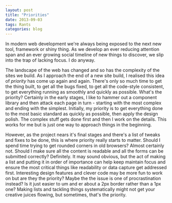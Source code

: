 ```yaml
---
layout: post
title: "Priorities"
date: 2013-09-03
tags: Rants
categories: blog
---
```

In modern web development we're always being exposed to the next new tool, framework or shiny thing. As we develop an ever reducing attention span and an ever growing social timeline of new things to discover, we slip into the trap of lacking focus. I do anyway.

The landscape of the web has changed and so has the complexity of the sites we build. As I approach the end of a new site build, I realised this idea of *priority* has come up again and again. There's only so much time to get the thing built, to get all the bugs fixed, to get all the code-style consistent, to get everything running as smoothly and quickly as possible. What's the priority? Certainly in the early stages, I like to hammer out a component library and then attack each page in turn - starting with the most complex and ending with the simplest. Initially, my priority is to get everything done to the most basic standard as quickly as possible, then apply the design polish. The complex stuff gets done first and then I work on the details. This works for me but is just one way to approach things in the beginning.

However, as the project nears it's final stages and there's a list of tweaks and fixes to be done, this is where priority really starts to matter. Should I spend time trying to get rounded corners in old browsers? Almost certainly not. Should I make sure all the content is readable and all the forms can be submitted correctly? Definitely. It may sound obvious, but the act of making a list and putting it in order of importance can help keep maintain focus and ensure the most critical things like readability or data capture get addressed first. Interesting design features and clever code may be more fun to work on but are they the priority? Maybe the the issue is one of procrastination instead? Is it just easier to um and er about a 2px border rather than a 1px one? Making lists and tackling things systematically might not get your creative juices flowing, but sometimes, that's the priority.
